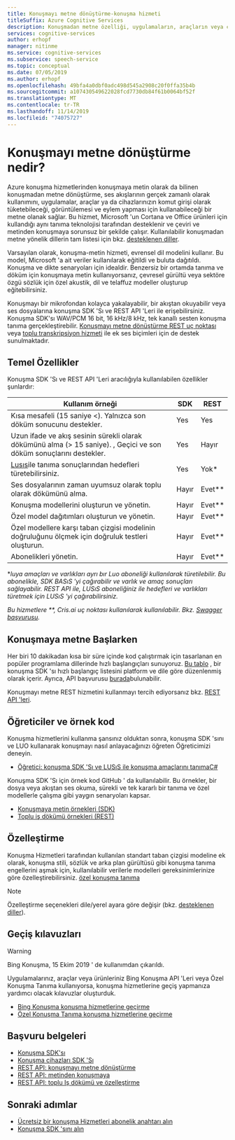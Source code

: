 ```yaml
---
title: Konuşmayı metne dönüştürme-konuşma hizmeti
titleSuffix: Azure Cognitive Services
description: Konuşmadan metne özelliği, uygulamaların, araçların veya cihazlarınızın komut girişi olarak tüketebileceği, görüntüleyeceği ve eylemde bulunduğu bir şekilde ses akışlarının gerçek zamanlı olarak dökümünü sağlar. Bu hizmet, metinden konuşmaya (konuşma birleştirme) ve konuşma çevirisi özellikleriyle sorunsuz bir şekilde çalışır.
services: cognitive-services
author: erhopf
manager: nitinme
ms.service: cognitive-services
ms.subservice: speech-service
ms.topic: conceptual
ms.date: 07/05/2019
ms.author: erhopf
ms.openlocfilehash: 49bfa4a0dbf0adc498d545a2908c20f0ffa35b4b
ms.sourcegitcommit: a107430549622028fcd7730db84f61b0064bf52f
ms.translationtype: MT
ms.contentlocale: tr-TR
ms.lasthandoff: 11/14/2019
ms.locfileid: "74075727"
---
```

# <a name="what-is-speech-to-text"></a>Konuşmayı metne dönüştürme nedir?

Azure konuşma hizmetlerinden konuşmaya metin olarak da bilinen konuşmadan metne dönüştürme, ses akışlarının gerçek zamanlı olarak kullanımını, uygulamalar, araçlar ya da cihazlarınızın komut girişi olarak tüketebileceği, görüntülemesi ve eylem yapması için kullanabileceği bir metne olanak sağlar. Bu hizmet, Microsoft 'un Cortana ve Office ürünleri için kullandığı aynı tanıma teknolojisi tarafından desteklenir ve çeviri ve metinden konuşmaya sorunsuz bir şekilde çalışır. Kullanılabilir konuşmadan metne yönelik dillerin tam listesi için bkz. [desteklenen diller](https://docs.microsoft.com/azure/cognitive-services/speech-service/language-support#speech-to-text).

Varsayılan olarak, konuşma-metin hizmeti, evrensel dil modelini kullanır. Bu model, Microsoft 'a ait veriler kullanılarak eğitildi ve buluta dağıtıldı. Konuşma ve dikte senaryoları için idealdir. Benzersiz bir ortamda tanıma ve döküm için konuşmaya metin kullanıyorsanız, çevresel gürültü veya sektöre özgü sözlük için özel akustik, dil ve telaffuz modeller oluşturup eğitebilirsiniz.

Konuşmayı bir mikrofondan kolayca yakalayabilir, bir akıştan okuyabilir veya ses dosyalarına konuşma SDK 'Sı ve REST API 'Leri ile erişebilirsiniz. Konuşma SDK'sı WAV/PCM 16 bit, 16 kHz/8 kHz, tek kanallı sesten konuşma tanıma gerçekleştirebilir. [Konuşmayı metne dönüştürme REST uç noktası](https://docs.microsoft.com/azure/cognitive-services/speech-service/rest-apis) veya [toplu transkripsiyon hizmeti](https://docs.microsoft.com/azure/cognitive-services/speech-service/batch-transcription#supported-formats) ile ek ses biçimleri için de destek sunulmaktadır.

## <a name="core-features"></a>Temel Özellikler

Konuşma SDK 'Sı ve REST API 'Leri aracılığıyla kullanılabilen özellikler şunlardır:

| Kullanım örneği | SDK | REST |
|--------- | --- | ---- |
| Kısa mesafeli (15 saniye <). Yalnızca son döküm sonucunu destekler. | Yes | Yes |
| Uzun ifade ve akış sesinin sürekli olarak dökümünü alma (> 15 saniye). , Geçici ve son döküm sonuçlarını destekler. | Yes | Hayır |
| [Lusıs](https://docs.microsoft.com/azure/cognitive-services/luis/what-is-luis)ile tanıma sonuçlarından hedefleri türetebilirsiniz. | Yes | Yok\* |
| Ses dosyalarının zaman uyumsuz olarak toplu olarak dökümünü alma. | Hayır  | Evet\*\* |
| Konuşma modellerini oluşturun ve yönetin. | Hayır | Evet\*\* |
| Özel model dağıtımları oluşturun ve yönetin. | Hayır  | Evet\*\* |
| Özel modellere karşı taban çizgisi modelinin doğruluğunu ölçmek için doğruluk testleri oluşturun. | Hayır  | Evet\*\* |
| Abonelikleri yönetin. | Hayır  | Evet\*\* |

\*_luya amaçları ve varlıkları ayrı bır Luo aboneliği kullanılarak türetilebilir. Bu abonelikle, SDK BASıS 'yi çağırabilir ve varlık ve amaç sonuçları sağlayabilir. REST API ile, LUSıS aboneliğiniz ile hedefleri ve varlıkları türetmek için LUSıS 'yi çağırabilirsiniz._

_Bu hizmetlere \*\*, Cris.ai uç noktası kullanılarak kullanılabilir. Bkz. [Swagger başvurusu](https://westus.cris.ai/swagger/ui/index)._

## <a name="get-started-with-speech-to-text"></a>Konuşmaya metne Başlarken

Her biri 10 dakikadan kısa bir süre içinde kod çalıştırmak için tasarlanan en popüler programlama dillerinde hızlı başlangıçları sunuyoruz. [Bu tablo](https://aka.ms/csspeech#5-minute-quickstarts) , bir konuşma SDK 'sı hızlı başlangıç listesini platform ve dile göre düzenlenmiş olarak içerir. Ayrıca, API başvurusu [burada](https://aka.ms/csspeech#reference)bulunabilir.

Konuşmayı metne REST hizmetini kullanmayı tercih ediyorsanız bkz. [REST API 'leri](https://docs.microsoft.com/azure/cognitive-services/speech-service/rest-apis).

## <a name="tutorials-and-sample-code"></a>Öğreticiler ve örnek kod

Konuşma hizmetlerini kullanma şansınız olduktan sonra, konuşma SDK 'sını ve LUO kullanarak konuşmayı nasıl anlayacağınızı öğreten Öğreticimizi deneyin.

- [Öğretici: konuşma SDK 'Sı ve LUSıS ile konuşma amaçlarını tanımaC#](how-to-recognize-intents-from-speech-csharp.md)

Konuşma SDK 'Sı için örnek kod GitHub ' da kullanılabilir. Bu örnekler, bir dosya veya akıştan ses okuma, sürekli ve tek kararlı bir tanıma ve özel modellerle çalışma gibi yaygın senaryoları kapsar.

- [Konuşmaya metin örnekleri (SDK)](https://github.com/Azure-Samples/cognitive-services-speech-sdk)
- [Toplu iş dökümü örnekleri (REST)](https://github.com/Azure-Samples/cognitive-services-speech-sdk/tree/master/samples/batch)

## <a name="customization"></a>Özelleştirme

Konuşma Hizmetleri tarafından kullanılan standart taban çizgisi modeline ek olarak, konuşma stili, sözlük ve arka plan gürültüsü gibi konuşma tanıma engellerini aşmak için, kullanılabilir verilerle modelleri gereksinimlerinize göre özelleştirebilirsiniz. [özel konuşma tanıma](how-to-custom-speech.md)

> [!NOTE]
> Özelleştirme seçenekleri dile/yerel ayara göre değişir (bkz. [desteklenen diller](supported-languages.md)).

## <a name="migration-guides"></a>Geçiş kılavuzları

> [!WARNING]
> Bing Konuşma, 15 Ekim 2019 ' de kullanımdan çıkarıldı.

Uygulamalarınız, araçlar veya ürünleriniz Bing Konuşma API 'Leri veya Özel Konuşma Tanıma kullanıyorsa, konuşma hizmetlerine geçiş yapmanıza yardımcı olacak kılavuzlar oluşturduk.

- [Bing Konuşma konuşma hizmetlerine geçirme](https://docs.microsoft.com/azure/cognitive-services/speech-service/how-to-migrate-from-bing-speech)
- [Özel Konuşma Tanıma konuşma hizmetlerine geçirme](https://docs.microsoft.com/azure/cognitive-services/speech-service/how-to-migrate-from-custom-speech-service)

## <a name="reference-docs"></a>Başvuru belgeleri

- [Konuşma SDK'sı](https://aka.ms/csspeech)
- [Konuşma cihazları SDK 'Sı](speech-devices-sdk.md)
- [REST API: konuşmayı metne dönüştürme](rest-speech-to-text.md)
- [REST API: metinden konuşmaya](rest-text-to-speech.md)
- [REST API: toplu Iş dökümü ve özelleştirme](https://westus.cris.ai/swagger/ui/index)

## <a name="next-steps"></a>Sonraki adımlar

- [Ücretsiz bir konuşma Hizmetleri abonelik anahtarı alın](get-started.md)
- [Konuşma SDK 'sını alın](speech-sdk.md)
